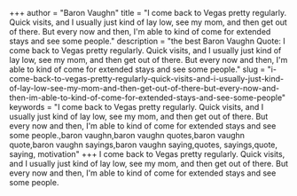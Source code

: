+++
author = "Baron Vaughn"
title = "I come back to Vegas pretty regularly. Quick visits, and I usually just kind of lay low, see my mom, and then get out of there. But every now and then, I'm able to kind of come for extended stays and see some people."
description = "the best Baron Vaughn Quote: I come back to Vegas pretty regularly. Quick visits, and I usually just kind of lay low, see my mom, and then get out of there. But every now and then, I'm able to kind of come for extended stays and see some people."
slug = "i-come-back-to-vegas-pretty-regularly-quick-visits-and-i-usually-just-kind-of-lay-low-see-my-mom-and-then-get-out-of-there-but-every-now-and-then-im-able-to-kind-of-come-for-extended-stays-and-see-some-people"
keywords = "I come back to Vegas pretty regularly. Quick visits, and I usually just kind of lay low, see my mom, and then get out of there. But every now and then, I'm able to kind of come for extended stays and see some people.,baron vaughn,baron vaughn quotes,baron vaughn quote,baron vaughn sayings,baron vaughn saying,quotes, sayings,quote, saying, motivation"
+++
I come back to Vegas pretty regularly. Quick visits, and I usually just kind of lay low, see my mom, and then get out of there. But every now and then, I'm able to kind of come for extended stays and see some people.
